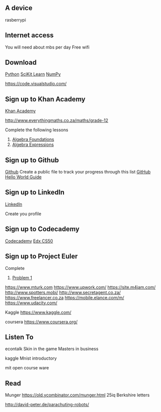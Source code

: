 ## A device

rasberrypi


## Internet access

You will need about mbs per day
Free wifi


## Download 
[Python](https://www.python.org/downloads/)
[SciKit Learn](http://scikit-learn.org/stable/)
[NumPy](http://www.numpy.org/)

https://code.visualstudio.com/


## Sign up to Khan Academy

[Khan Academy](https://www.khanacademy.org/)

http://www.everythingmaths.co.za/maths/grade-12

Complete the following lessons

1. [Algebra Foundations](https://www.khanacademy.org/math/algebra-basics/core-algebra-foundations)
2. [Algebra Expressions](https://www.khanacademy.org/math/algebra-basics/core-algebra-expressions)

## Sign up to Github

[Github](www.github.com)
Create a public file to track your progress through this list
[GitHub Hello World Guide](https://guides.github.com/activities/hello-world/)

## Sign up to LinkedIn

[LinkedIn](www.linkedin.com)

Create you profile


## Sign up to Codecademy
[Codecademy](www.codecademy.com)
[Edx CS50](https://www.edx.org/course/introduction-computer-science-harvardx-cs50x)



## Sign up to Project Euler

Complete 
1. [Problem 1](https://projecteuler.net/problem=1)

https://www.mturk.com
https://www.upwork.com/
https://site.m4jam.com/
http://www.spotters.mobi/
http://www.secretagent.co.za/
https://www.freelancer.co.za
https://mobile.elance.com/m/
https://www.udacity.com/

Kaggle
https://www.kaggle.com/


coursera
https://www.coursera.org/

## Listen To
econtalk
Skin in the game
Masters in business

kaggle
Mnist introductory



mit open course ware



## Read

Munger https://old.ycombinator.com/munger.html
25iq
Berkshire letters

http://david-peter.de/parachuting-robots/
